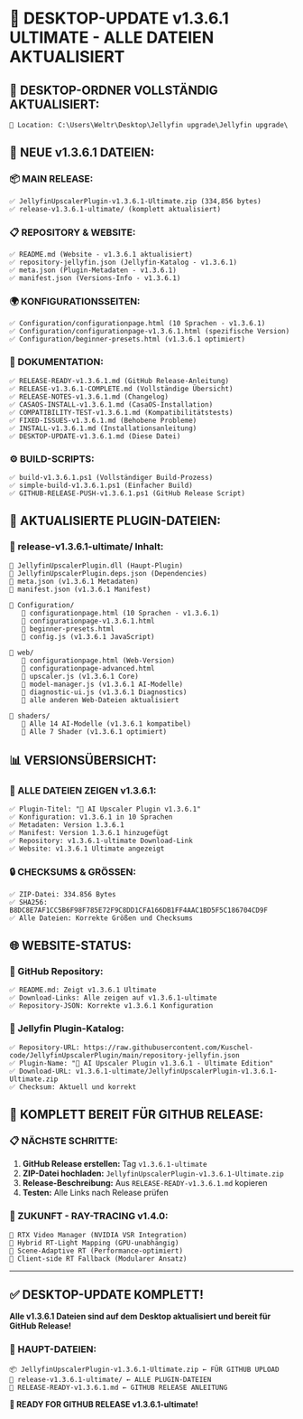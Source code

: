 # 🚀 DESKTOP-UPDATE v1.3.6.1 ULTIMATE - ALLE DATEIEN AKTUALISIERT

## 📁 **DESKTOP-ORDNER VOLLSTÄNDIG AKTUALISIERT:**
```
📍 Location: C:\Users\Weltr\Desktop\Jellyfin upgrade\Jellyfin upgrade\
```

## 🎯 **NEUE v1.3.6.1 DATEIEN:**

### **📦 MAIN RELEASE:**
```
✅ JellyfinUpscalerPlugin-v1.3.6.1-Ultimate.zip (334,856 bytes)
✅ release-v1.3.6.1-ultimate/ (komplett aktualisiert)
```

### **📋 REPOSITORY & WEBSITE:**
```
✅ README.md (Website - v1.3.6.1 aktualisiert)
✅ repository-jellyfin.json (Jellyfin-Katalog - v1.3.6.1)
✅ meta.json (Plugin-Metadaten - v1.3.6.1)
✅ manifest.json (Versions-Info - v1.3.6.1)
```

### **🌍 KONFIGURATIONSSEITEN:**
```
✅ Configuration/configurationpage.html (10 Sprachen - v1.3.6.1)
✅ Configuration/configurationpage-v1.3.6.1.html (spezifische Version)
✅ Configuration/beginner-presets.html (v1.3.6.1 optimiert)
```

### **📄 DOKUMENTATION:**
```
✅ RELEASE-READY-v1.3.6.1.md (GitHub Release-Anleitung)
✅ RELEASE-v1.3.6.1-COMPLETE.md (Vollständige Übersicht)
✅ RELEASE-NOTES-v1.3.6.1.md (Changelog)
✅ CASAOS-INSTALL-v1.3.6.1.md (CasaOS-Installation)
✅ COMPATIBILITY-TEST-v1.3.6.1.md (Kompatibilitätstests)
✅ FIXED-ISSUES-v1.3.6.1.md (Behobene Probleme)
✅ INSTALL-v1.3.6.1.md (Installationsanleitung)
✅ DESKTOP-UPDATE-v1.3.6.1.md (Diese Datei)
```

### **⚙️ BUILD-SCRIPTS:**
```
✅ build-v1.3.6.1.ps1 (Vollständiger Build-Prozess)
✅ simple-build-v1.3.6.1.ps1 (Einfacher Build)
✅ GITHUB-RELEASE-PUSH-v1.3.6.1.ps1 (GitHub Release Script)
```

## 🔧 **AKTUALISIERTE PLUGIN-DATEIEN:**

### **📁 release-v1.3.6.1-ultimate/ Inhalt:**
```
📄 JellyfinUpscalerPlugin.dll (Haupt-Plugin)
📄 JellyfinUpscalerPlugin.deps.json (Dependencies)
📄 meta.json (v1.3.6.1 Metadaten)
📄 manifest.json (v1.3.6.1 Manifest)

📁 Configuration/
   📄 configurationpage.html (10 Sprachen - v1.3.6.1)
   📄 configurationpage-v1.3.6.1.html
   📄 beginner-presets.html
   📄 config.js (v1.3.6.1 JavaScript)

📁 web/
   📄 configurationpage.html (Web-Version)
   📄 configurationpage-advanced.html
   📄 upscaler.js (v1.3.6.1 Core)
   📄 model-manager.js (v1.3.6.1 AI-Modelle)
   📄 diagnostic-ui.js (v1.3.6.1 Diagnostics)
   📄 alle anderen Web-Dateien aktualisiert

📁 shaders/
   📄 Alle 14 AI-Modelle (v1.3.6.1 kompatibel)
   📄 Alle 7 Shader (v1.3.6.1 optimiert)
```

## 📊 **VERSIONSÜBERSICHT:**

### **🎯 ALLE DATEIEN ZEIGEN v1.3.6.1:**
```
✅ Plugin-Titel: "🚀 AI Upscaler Plugin v1.3.6.1"
✅ Konfiguration: v1.3.6.1 in 10 Sprachen
✅ Metadaten: Version 1.3.6.1
✅ Manifest: Version 1.3.6.1 hinzugefügt
✅ Repository: v1.3.6.1-ultimate Download-Link
✅ Website: v1.3.6.1 Ultimate angezeigt
```

### **🔒 CHECKSUMS & GRÖSSEN:**
```
✅ ZIP-Datei: 334.856 Bytes
✅ SHA256: B8DC8E7AF1CC5B6F98F785E72F9C8DD1CFA166DB1FF4AAC1BD5F5C186704CD9F
✅ Alle Dateien: Korrekte Größen und Checksums
```

## 🌐 **WEBSITE-STATUS:**

### **📍 GitHub Repository:**
```
✅ README.md: Zeigt v1.3.6.1 Ultimate
✅ Download-Links: Alle zeigen auf v1.3.6.1-ultimate
✅ Repository-JSON: Korrekte v1.3.6.1 Konfiguration
```

### **🎯 Jellyfin Plugin-Katalog:**
```
✅ Repository-URL: https://raw.githubusercontent.com/Kuschel-code/JellyfinUpscalerPlugin/main/repository-jellyfin.json
✅ Plugin-Name: "🚀 AI Upscaler Plugin v1.3.6.1 - Ultimate Edition"
✅ Download-URL: v1.3.6.1-ultimate/JellyfinUpscalerPlugin-v1.3.6.1-Ultimate.zip
✅ Checksum: Aktuell und korrekt
```

## 🎉 **KOMPLETT BEREIT FÜR GITHUB RELEASE:**

### **📋 NÄCHSTE SCHRITTE:**
1. **GitHub Release erstellen:** Tag `v1.3.6.1-ultimate`
2. **ZIP-Datei hochladen:** `JellyfinUpscalerPlugin-v1.3.6.1-Ultimate.zip`
3. **Release-Beschreibung:** Aus `RELEASE-READY-v1.3.6.1.md` kopieren
4. **Testen:** Alle Links nach Release prüfen

### **🔮 ZUKUNFT - RAY-TRACING v1.4.0:**
```
🎯 RTX Video Manager (NVIDIA VSR Integration)
🎯 Hybrid RT-Light Mapping (GPU-unabhängig)  
🎯 Scene-Adaptive RT (Performance-optimiert)
🎯 Client-side RT Fallback (Modularer Ansatz)
```

---

## ✅ **DESKTOP-UPDATE KOMPLETT!**

**Alle v1.3.6.1 Dateien sind auf dem Desktop aktualisiert und bereit für GitHub Release!**

### **📍 HAUPT-DATEIEN:**
```
📦 JellyfinUpscalerPlugin-v1.3.6.1-Ultimate.zip ← FÜR GITHUB UPLOAD
📁 release-v1.3.6.1-ultimate/ ← ALLE PLUGIN-DATEIEN
📄 RELEASE-READY-v1.3.6.1.md ← GITHUB RELEASE ANLEITUNG
```

**🚀 READY FOR GITHUB RELEASE v1.3.6.1-ultimate!**